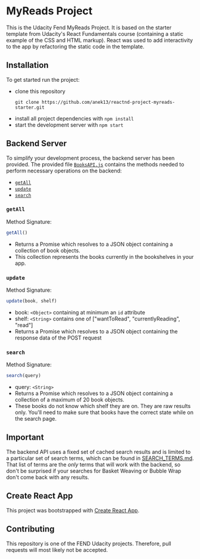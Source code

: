 # MyReads Project

This is the Udacity Fend MyReads Project. It is based on the starter template from Udacity's React Fundamentals course (containing a static example of the CSS and HTML markup). React was used to add interactivity to the app by refactoring the static code in the template.

## Installation

To get started run the project:
* clone this repository
  ```
  git clone https://github.com/anek13/reactnd-project-myreads-starter.git
  ```
* install all project dependencies with `npm install`
* start the development server with `npm start`

## Backend Server

To simplify your development process, the backend server has been provided. The provided file [`BooksAPI.js`](src/BooksAPI.js) contains the methods needed to perform necessary operations on the backend:

* [`getAll`](#getall)
* [`update`](#update)
* [`search`](#search)

### `getAll`

Method Signature:

```js
getAll()
```

* Returns a Promise which resolves to a JSON object containing a collection of book objects.
* This collection represents the books currently in the bookshelves in your app.

### `update`

Method Signature:

```js
update(book, shelf)
```

* book: `<Object>` containing at minimum an `id` attribute
* shelf: `<String>` contains one of ["wantToRead", "currentlyReading", "read"]  
* Returns a Promise which resolves to a JSON object containing the response data of the POST request

### `search`

Method Signature:

```js
search(query)
```

* query: `<String>`
* Returns a Promise which resolves to a JSON object containing a collection of a maximum of 20 book objects.
* These books do not know which shelf they are on. They are raw results only. You'll need to make sure that books have the correct state while on the search page.

## Important
The backend API uses a fixed set of cached search results and is limited to a particular set of search terms, which can be found in [SEARCH_TERMS.md](SEARCH_TERMS.md). That list of terms are the _only_ terms that will work with the backend, so don't be surprised if your searches for Basket Weaving or Bubble Wrap don't come back with any results.

## Create React App

This project was bootstrapped with [Create React App](https://github.com/facebookincubator/create-react-app).

## Contributing

This repository is one of the FEND Udacity projects. Therefore, pull requests will most likely not be accepted.
